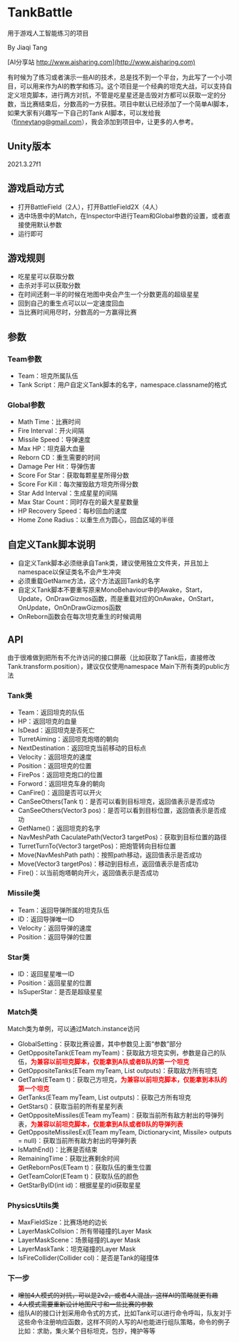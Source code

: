 # TankBattle
用于游戏人工智能练习的项目

By Jiaqi Tang

[AI分享站 http://www.aisharing.com](http://www.aisharing.com)

有时候为了练习或者演示一些AI的技术，总是找不到一个平台，为此写了一个小项目，可以用来作为AI的教学和练习。这个项目是一个经典的坦克大战，可以支持自定义坦克脚本，进行两方对抗，不管是吃星星还是击毁对方都可以获取一定的分数，当比赛结束后，分数高的一方获胜。项目中默认已经添加了一个简单AI脚本，如果大家有兴趣写一下自己的Tank AI脚本，可以发给我（finneytang@gmail.com），我会添加到项目中，让更多的人参考。

## Unity版本

2021.3.27f1

## 游戏启动方式

- 打开BattleField（2人），打开BattleField2X（4人）
- 选中场景中的Match，在Inspector中进行Team和Global参数的设置，或者直接使用默认参数
- 运行即可

## 游戏规则

- 吃星星可以获取分数
- 击杀对手可以获取分数
- 在时间还剩一半的时候在地图中央会产生一个分数更高的超级星星
- 回到自己的重生点可以以一定速度回血
- 当比赛时间用尽时，分数高的一方赢得比赛

## 参数

### Team参数

- Team：坦克所属队伍
- Tank Script：用户自定义Tank脚本的名字，namespace.classname的格式

### Global参数
- Math Time：比赛时间
- Fire Interval：开火间隔
- Missile Speed：导弹速度
- Max HP：坦克最大血量
- Reborn CD：重生需要的时间
- Damage Per Hit：导弹伤害
- Score For Star：获取每颗星星所得分数
- Score For Kill：每次摧毁敌方坦克所得分数
- Star Add Interval：生成星星的间隔
- Max Star Count：同时存在的最大星星数量
- HP Recovery Speed：每秒回血的速度
- Home Zone Radius：以重生点为圆心，回血区域的半径

## 自定义Tank脚本说明

- 自定义Tank脚本必须继承自Tank类，建议使用独立文件夹，并且加上namespace以保证类名不会产生冲突
- 必须重载GetName方法，这个方法返回Tank的名字
- 自定义Tank脚本不要重写原来MonoBehaviour中的Awake，Start，Update，OnDrawGizmos函数，而是重载对应的OnAwake，OnStart，OnUpdate，OnOnDrawGizmos函数
- OnReborn函数会在每次坦克重生的时候调用

## API

由于很难做到把所有不允许访问的接口屏蔽（比如获取了Tank后，直接修改Tank.transform.position），建议仅仅使用namespace Main下所有类的public方法

### Tank类
- Team：返回坦克的队伍
- HP：返回坦克的血量
- IsDead：返回坦克是否死亡
- TurretAiming：返回坦克炮塔的朝向
- NextDestination：返回坦克当前移动的目标点
- Velocity：返回坦克的速度
- Position：返回坦克的位置
- FirePos：返回坦克炮口的位置
- Forword：返回坦克车身的朝向
- CanFire()：返回是否可以开火
- CanSeeOthers(Tank t)：是否可以看到目标坦克，返回值表示是否成功
- CanSeeOthers(Vector3 pos)：是否可以看到目标位置，返回值表示是否成功
- GetName()：返回坦克的名字
- NavMeshPath CaculatePath(Vector3 targetPos)：获取到目标位置的路径
- TurretTurnTo(Vector3 targetPos)：把炮管转向目标位置
- Move(NavMeshPath path)：按照path移动，返回值表示是否成功
- Move(Vector3 targetPos)：移动到目标点，返回值表示是否成功
- Fire()：以当前炮塔朝向开火，返回值表示是否成功

### Missile类

- Team：返回导弹所属的坦克队伍
- ID：返回导弹唯一ID
- Velocity：返回导弹的速度
- Position：返回导弹的位置

### Star类

- ID：返回星星唯一ID
- Position：返回星星的位置
- IsSuperStar：是否是超级星星

### Match类

Match类为单例，可以通过Match.instance访问

- GlobalSetting：获取比赛设置，其中参数见上面“参数”部分
- GetOppositeTank(ETeam myTeam)：获取敌方坦克实例，参数是自己的队伍，<font color=#FF0000><strong>为兼容以前坦克脚本，仅能拿到A队或者B队的第一个坦克</strong></font>
- GetOppositeTanks(ETeam myTeam, List<Tank> outputs)：获取敌方所有坦克
- GetTank(ETeam t)：获取己方坦克，<font color=#FF0000><strong>为兼容以前坦克脚本，仅能拿到本队的第一个坦克</strong></font>
- GetTanks(ETeam myTeam, List<Tank> outputs)：获取己方所有坦克
- GetStars()：获取当前的所有星星列表
- GetOppositeMissiles(ETeam myTeam)：获取当前所有敌方射出的导弹列表，<font color=#FF0000><strong>为兼容以前坦克脚本，仅能拿到A队或者B队的导弹列表</strong></font>
- GetOppositeMissilesEx(ETeam myTeam, Dictionary<int, Missile> outputs = null)：获取当前所有敌方射出的导弹列表
- IsMathEnd()：比赛是否结束
- RemainingTime：获取比赛剩余时间
- GetRebornPos(ETeam t)：获取队伍的重生位置
- GetTeamColor(ETeam t)：获取队伍的颜色
- GetStarByID(int id)：根据星星的id获取星星

### PhysicsUtils类

- MaxFieldSize：比赛场地的边长
- LayerMaskCollsion：所有带碰撞的Layer Mask
- LayerMaskScene：场景碰撞的Layer Mask
- LayerMaskTank：坦克碰撞的Layer Mask
- IsFireCollider(Collider col)：是否是Tank的碰撞体

### 下一步

- ~~增加4人模式的对抗，可以是2v2，或者4人混战，这样AI的策略就更有趣~~
- ~~4人模式需要重新设计地图尺寸和一些比赛的参数~~
- 组队AI的接口计划采用命令式的方式，比如Tank可以进行命令呼叫，队友对于这些命令注册响应函数，这样不同的人写的AI也能进行组队策略，命令的例子比如：求助，集火某个目标坦克，包抄，掩护等等


